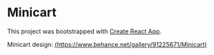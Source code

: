 # Minicart

This project was bootstrapped with [Create React App](https://github.com/facebook/create-react-app).

Minicart design: [(https://www.behance.net/gallery/91225671/Minicart)](https://www.behance.net/gallery/91225671/Minicart)
